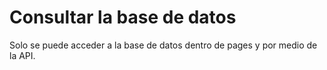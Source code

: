 # Consultar la base de datos

Solo se puede acceder a la base de datos dentro de pages y por medio de la API.

